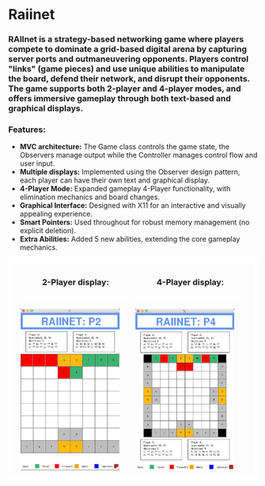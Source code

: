# Raiinet
### RAIInet is a strategy-based networking game where players compete to dominate a grid-based digital arena by capturing server ports and outmaneuvering opponents. Players control "links" (game pieces) and use unique abilities to manipulate the board, defend their network, and disrupt their opponents. The game supports both 2-player and 4-player modes, and offers immersive gameplay through both text-based and graphical displays. 
  <h3>Features:</h3>
    <ul>
        <li><strong>MVC architecture:</strong> The Game class controls the game state, the Observers manage output while the Controller manages control flow and user input.</li>
        <li><strong>Multiple displays:</strong> Implemented using the Observer design pattern, each player can have their own text and graphical display.</li>
        <li><strong>4-Player Mode:</strong> Expanded gameplay 4-Player functionality, with elimination mechanics and board changes.</li>
        <li><strong>Graphical Interface:</strong> Designed with X11 for an interactive and visually appealing experience.</li>
        <li><strong>Smart Pointers:</strong> Used throughout for robust memory management (no explicit deletion).</li>
        <li><strong>Extra Abilities:</strong> Added 5 new abilities, extending the core gameplay mechanics.</li>
    </ul>
<div style="display: flex; justify-content: space-between; border: 5px solid white; padding: 10px 20px;">
  <div style ="flex: 1; margin-right: 10px;">
    <h3 style="text-align: center;"> 2-Player display: </h3>
    <div style="border: 2px solid white; margin: 20px 0px;"> </div>
    <img src="./assets/2Pdisplay.png" style="width: 200px; max-width: 100%;"/>
  </div>
  <div style ="flex: 1;">
    <h3 style="text-align: center;"> 4-Player display: </h3>
      <div style="border: 2px solid white;margin: 20px 0px;"> </div>
    <img src="./assets/4Pdisplay.png" style="width: 200px; max-width: 100%;"/>
  </div>
</div>
